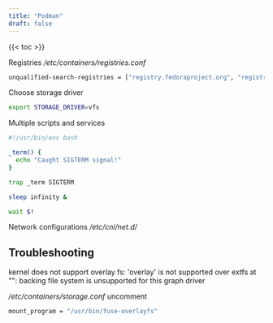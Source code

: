 ```yaml
---
title: "Podman"
draft: false
---
```


{{< toc >}}

Registries
_/etc/containers/registries.conf_

```bash
unqualified-search-registries = ["registry.fedoraproject.org", "registry.access.redhat.com", "registry.centos.org", "docker.io", "quay.io"]
```

Choose storage driver

```bash
export STORAGE_DRIVER=vfs
```

Multiple scripts and services

```bash
#!/usr/bin/env bash

_term() {
  echo "Caught SIGTERM signal!"
}

trap _term SIGTERM

sleep infinity &

wait $!
```

Network configurations
_/etc/cni/net.d/_

## Troubleshooting

kernel does not support overlay fs: 'overlay' is not supported over extfs at "": backing file system is unsupported for this graph driver

_/etc/containers/storage.conf_
uncomment

```bash
mount_program = "/usr/bin/fuse-overlayfs"
```
